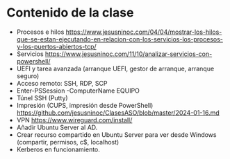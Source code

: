 # Contenido de la clase

- Procesos e hilos https://www.jesusninoc.com/04/04/mostrar-los-hilos-que-se-estan-ejecutando-en-relacion-con-los-servicios-los-procesos-y-los-puertos-abiertos-tcp/
- Servicios https://www.jesusninoc.com/11/10/analizar-servicios-con-powershell/
- UEFI y tarea avanzada (arranque UEFI, gestor de arranque, arranque seguro)
- Acceso remoto: SSH, RDP, SCP
- Enter-PSSession -ComputerName EQUIPO
- Túnel SSH (Putty)
- Impresión (CUPS, impresión desde PowerShell) https://github.com/jesusninoc/ClasesASO/blob/master/2024-01-16.md
- VPN https://www.wireguard.com/install/
- Añadir Ubuntu Server al AD.
- Crear recurso compartido en Ubuntu Server para ver desde Windows (compartir, permisos, c$, localhost)
- Kerberos en funcionamiento.
